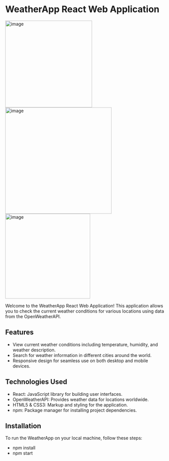 # WeatherApp React Web Application

<img width="275" alt="image" src="https://github.com/Shubhamkharche3005/weather-app/assets/93247322/b7a52521-6bf5-4d1a-9f44-5358a92b6fc8">
<img width="337" alt="image" src="https://github.com/Shubhamkharche3005/weather-app/assets/93247322/fceabb42-f265-4673-9685-b7edb07981e6">
<img width="269" alt="image" src="https://github.com/Shubhamkharche3005/weather-app/assets/93247322/05fe2240-1907-45fe-96b3-8db6cbe41899">

Welcome to the WeatherApp React Web Application! This application allows you to check the current weather conditions for various locations using data from the OpenWeatherAPI.

## Features

- View current weather conditions including temperature, humidity, and weather description.
- Search for weather information in different cities around the world.
- Responsive design for seamless use on both desktop and mobile devices.

## Technologies Used

- React: JavaScript library for building user interfaces.
- OpenWeatherAPI: Provides weather data for locations worldwide.
- HTML5 & CSS3: Markup and styling for the application.
- npm: Package manager for installing project dependencies.
  
## Installation

To run the WeatherApp on your local machine, follow these steps:

- npm install
- npm start
